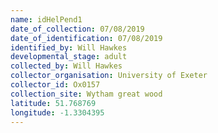 ```yaml
---
name: idHelPend1
date_of_collection: 07/08/2019
date_of_identification: 07/08/2019
identified_by: Will Hawkes
developmental_stage: adult
collected_by: Will Hawkes
collector_organisation: University of Exeter
collector_id: Ox0157
collection_site: Wytham great wood
latitude: 51.768769
longitude: -1.3304395
---
```

